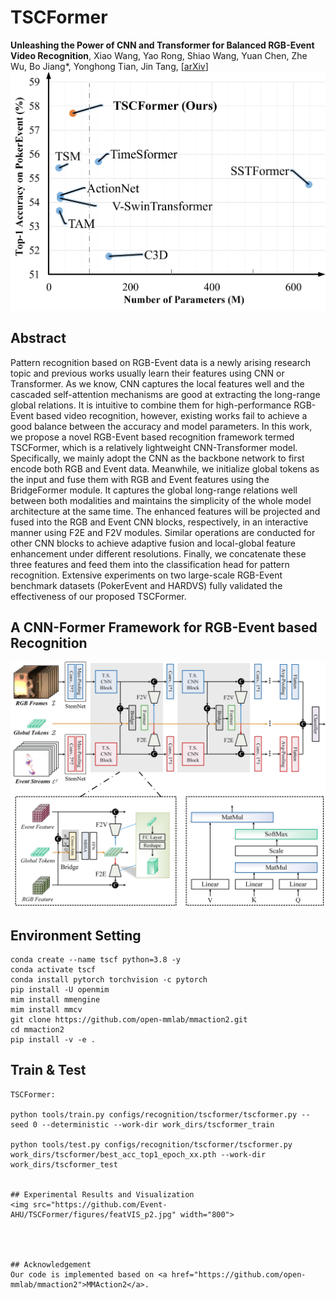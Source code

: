 # TSCFormer
**Unleashing the Power of CNN and Transformer for Balanced RGB-Event Video Recognition**, Xiao Wang, Yao Rong, Shiao Wang, Yuan Chen, Zhe Wu, Bo Jiang*, Yonghong Tian, Jin Tang, 
[[arXiv]()] 
<img src="https://github.com/Event-AHU/TSCFormer/blob/main/figures/firstimage.jpg" width="800">

## Abstract 
Pattern recognition based on RGB-Event data is a newly arising research topic and previous works usually learn their features using CNN or Transformer. As we know, CNN captures the local features well and the cascaded self-attention mechanisms are good at extracting the long-range global relations. It is intuitive to combine them for high-performance RGB-Event based video recognition, however, existing works fail to achieve a good balance between the accuracy and model parameters. In this work, we propose a novel RGB-Event based recognition framework termed TSCFormer, which is a relatively lightweight CNN-Transformer model. Specifically, we mainly adopt the CNN as the backbone network to first encode both RGB and Event data. Meanwhile, we initialize global tokens as the input and fuse them with RGB and Event features using the BridgeFormer module. It captures the global long-range relations well between both modalities and maintains the simplicity of the whole model architecture at the same time. The enhanced features will be projected and fused into the RGB and Event CNN blocks, respectively, in an interactive manner using F2E and F2V modules. Similar operations are conducted for other CNN blocks to achieve adaptive fusion and local-global feature enhancement under different resolutions. Finally, we concatenate these three features and feed them into the classification head for pattern recognition. Extensive experiments on two large-scale RGB-Event benchmark datasets (PokerEvent and HARDVS) fully validated the effectiveness of our proposed TSCFormer.



## A CNN-Former Framework for RGB-Event based Recognition 
<img src="https://github.com/Event-AHU/TSCFormer/blob/main/figures/MM_CNNFormer_v1.jpg" width="800">  


## Environment Setting 

```shell
conda create --name tscf python=3.8 -y
conda activate tscf
conda install pytorch torchvision -c pytorch 
pip install -U openmim
mim install mmengine
mim install mmcv
git clone https://github.com/open-mmlab/mmaction2.git
cd mmaction2
pip install -v -e .
```

## Train & Test
```
TSCFormer:

python tools/train.py configs/recognition/tscformer/tscformer.py --seed 0 --deterministic --work-dir work_dirs/tscformer_train

python tools/test.py configs/recognition/tscformer/tscformer.py work_dirs/tscformer/best_acc_top1_epoch_xx.pth --work-dir work_dirs/tscformer_test


## Experimental Results and Visualization 
<img src="https://github.com/Event-AHU/TSCFormer/figures/featVIS_p2.jpg" width="800">




## Acknowledgement 
Our code is implemented based on <a href="https://github.com/open-mmlab/mmaction2">MMAction2</a>.



